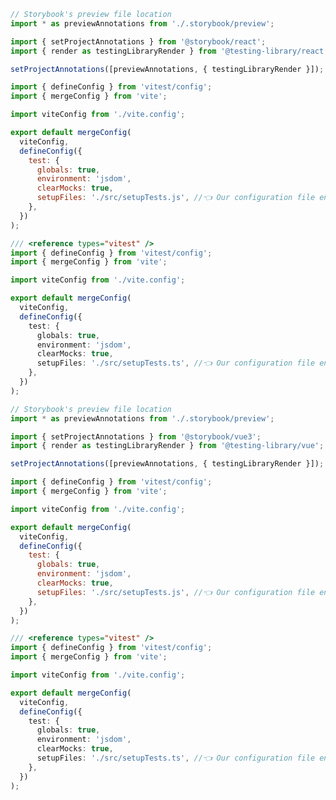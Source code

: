 ```js filename="setupFile.js|ts" renderer="react" language="js"
// Storybook's preview file location
import * as previewAnnotations from './.storybook/preview';

import { setProjectAnnotations } from '@storybook/react';
import { render as testingLibraryRender } from '@testing-library/react';

setProjectAnnotations([previewAnnotations, { testingLibraryRender }]);
```

```js filename="vitest.config.js" renderer="react" language="js" tabTitle="vite"
import { defineConfig } from 'vitest/config';
import { mergeConfig } from 'vite';

import viteConfig from './vite.config';

export default mergeConfig(
  viteConfig,
  defineConfig({
    test: {
      globals: true,
      environment: 'jsdom',
      clearMocks: true,
      setupFiles: './src/setupTests.js', //👈 Our configuration file enabled here
    },
  })
);
```

```ts filename="vitest.config.ts" renderer="react" language="ts" tabTitle="vite"
/// <reference types="vitest" />
import { defineConfig } from 'vitest/config';
import { mergeConfig } from 'vite';

import viteConfig from './vite.config';

export default mergeConfig(
  viteConfig,
  defineConfig({
    test: {
      globals: true,
      environment: 'jsdom',
      clearMocks: true,
      setupFiles: './src/setupTests.ts', //👈 Our configuration file enabled here
    },
  })
);
```

```js filename="setupFile.js|ts" renderer="vue" language="js"
// Storybook's preview file location
import * as previewAnnotations from './.storybook/preview';

import { setProjectAnnotations } from '@storybook/vue3';
import { render as testingLibraryRender } from '@testing-library/vue';

setProjectAnnotations([previewAnnotations, { testingLibraryRender }]);
```

```js filename="vitest.config.js" renderer="vue" language="js" tabTitle="vite"
import { defineConfig } from 'vitest/config';
import { mergeConfig } from 'vite';

import viteConfig from './vite.config';

export default mergeConfig(
  viteConfig,
  defineConfig({
    test: {
      globals: true,
      environment: 'jsdom',
      clearMocks: true,
      setupFiles: './src/setupTests.js', //👈 Our configuration file enabled here
    },
  })
);
```

```ts filename="vitest.config.ts" renderer="vue" language="ts" tabTitle="vite"
/// <reference types="vitest" />
import { defineConfig } from 'vitest/config';
import { mergeConfig } from 'vite';

import viteConfig from './vite.config';

export default mergeConfig(
  viteConfig,
  defineConfig({
    test: {
      globals: true,
      environment: 'jsdom',
      clearMocks: true,
      setupFiles: './src/setupTests.ts', //👈 Our configuration file enabled here
    },
  })
);
```
